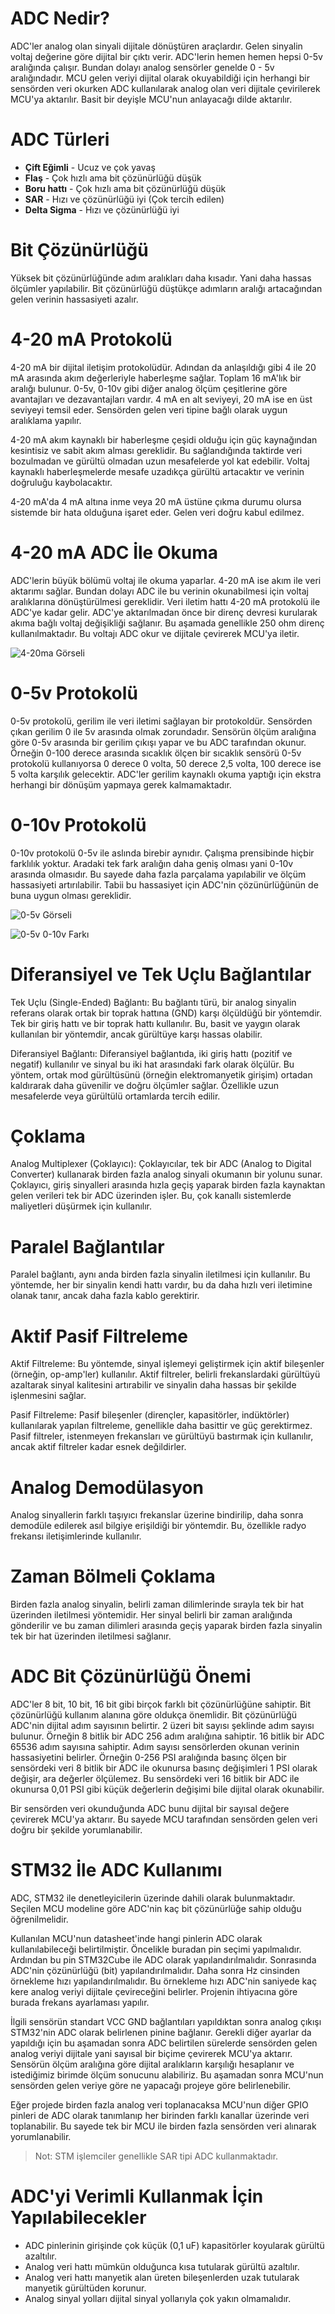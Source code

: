 # ADC Nedir?

ADC'ler analog olan sinyali dijitale dönüştüren araçlardır. Gelen sinyalin voltaj değerine göre dijital bir çıktı verir. ADC'lerin hemen hemen hepsi 0-5v aralığında çalışır. Bundan dolayı analog sensörler genelde 0 - 5v aralığındadır. MCU gelen veriyi dijital olarak okuyabildiği için herhangi bir sensörden veri okurken ADC kullanılarak analog olan veri dijitale çevirilerek MCU'ya aktarılır. Basit bir deyişle MCU'nun anlayacağı dilde aktarılır.

# ADC Türleri

- **Çift Eğimli** - Ucuz ve çok yavaş
- **Flaş** - Çok hızlı ama bit çözünürlüğü düşük
- **Boru hattı** - Çok hızlı ama bit çözünürlüğü düşük
- **SAR** - Hızı ve çözünürlüğü iyi (Çok tercih edilen)
- **Delta Sigma** - Hızı ve çözünürlüğü iyi

# Bit Çözünürlüğü

Yüksek bit çözünürlüğünde adım aralıkları daha kısadır. Yani daha hassas ölçümler yapılabilir. Bit çözünürlüğü düştükçe adımların aralığı artacağından gelen verinin hassasiyeti azalır.

# 4-20 mA Protokolü

4-20 mA bir dijital iletişim protokolüdür. Adından da anlaşıldığı gibi 4 ile 20 mA arasında akım değerleriyle haberleşme sağlar. Toplam 16 mA'lık bir aralığı bulunur. 0-5v, 0-10v gibi diğer analog ölçüm çeşitlerine göre avantajları ve dezavantajları vardır. 4 mA en alt seviyeyi, 20 mA ise en üst seviyeyi temsil eder. Sensörden gelen veri tipine bağlı olarak uygun aralıklama yapılır.

4-20 mA akım kaynaklı bir haberleşme çeşidi olduğu için güç kaynağından kesintisiz ve sabit akım alması gereklidir. Bu sağlandığında taktirde veri bozulmadan ve gürültü olmadan uzun mesafelerde yol kat edebilir. Voltaj kaynaklı haberleşmelerde mesafe uzadıkça gürültü artacaktır ve verinin doğruluğu kaybolacaktır.

4-20 mA'da 4 mA altına inme veya 20 mA üstüne çıkma durumu olursa sistemde bir hata olduğuna işaret eder. Gelen veri doğru kabul edilmez.

# 4-20 mA ADC İle Okuma

ADC'lerin büyük bölümü voltaj ile okuma yaparlar. 4-20 mA ise akım ile veri aktarımı sağlar. Bundan dolayı ADC ile bu verinin okunabilmesi için voltaj aralıklarına dönüştürülmesi gereklidir. Veri iletim hattı 4-20 mA protokolü ile ADC'ye kadar gelir. ADC'ye aktarılmadan önce bir direnç devresi kurularak akıma bağlı voltaj değişikliği sağlanır. Bu aşamada genellikle 250 ohm direnç kullanılmaktadır. Bu voltajı ADC okur ve dijitale çevirerek MCU'ya iletir.

![4-20ma Görseli](https://www.hgsind.com/sites/default/files/content_images/Currentloop_Figure1b.jpg)

# 0-5v Protokolü
0-5v protokolü, gerilim ile veri iletimi sağlayan bir protokoldür. Sensörden çıkan gerilim 0 ile 5v arasında olmak zorundadır. Sensörün ölçüm aralığına göre 0-5v arasında bir gerilim çıkışı yapar ve bu ADC tarafından okunur. Örneğin 0-100 derece arasında sıcaklık ölçen bir sıcaklık sensörü 0-5v protokolü kullanıyorsa 0 derece 0 volta, 50 derece 2,5 volta, 100 derece ise 5 volta karşılık gelecektir. ADC'ler gerilim kaynaklı okuma yaptığı için ekstra herhangi bir dönüşüm yapmaya gerek kalmamaktadır.

# 0-10v Protokolü
0-10v protokolü 0-5v ile aslında birebir aynıdır. Çalışma prensibinde hiçbir farklılık yoktur. Aradaki tek fark aralığın daha geniş olması yani 0-10v arasında olmasıdır. Bu sayede daha fazla parçalama yapılabilir ve ölçüm hassasiyeti artırılabilir. Tabii bu hassasiyet için ADC'nin çözünürlüğünün de buna uygun olması gereklidir.

![0-5v Görseli](https://www.researchgate.net/profile/Viorel-Miron-Alexe/publication/322087251/figure/fig4/AS:667627429048361@1536186191791/Representation-of-the-sensors-analog-signal-offsetted-to-25V-DC-with-the-voltage.ppm)

![0-5v 0-10v Farkı](https://andykong.org/static/analogscalinggraphic.png)

# Diferansiyel ve Tek Uçlu Bağlantılar
Tek Uçlu (Single-Ended) Bağlantı: Bu bağlantı türü, bir analog sinyalin referans olarak ortak bir toprak hattına (GND) karşı ölçüldüğü bir yöntemdir. Tek bir giriş hattı ve bir toprak hattı kullanılır. Bu, basit ve yaygın olarak kullanılan bir yöntemdir, ancak gürültüye karşı hassas olabilir.

Diferansiyel Bağlantı: Diferansiyel bağlantıda, iki giriş hattı (pozitif ve negatif) kullanılır ve sinyal bu iki hat arasındaki fark olarak ölçülür. Bu yöntem, ortak mod gürültüsünü (örneğin elektromanyetik girişim) ortadan kaldırarak daha güvenilir ve doğru ölçümler sağlar. Özellikle uzun mesafelerde veya gürültülü ortamlarda tercih edilir.

# Çoklama
Analog Multiplexer (Çoklayıcı): Çoklayıcılar, tek bir ADC (Analog to Digital Converter) kullanarak birden fazla analog sinyali okumanın bir yolunu sunar. Çoklayıcı, giriş sinyalleri arasında hızla geçiş yaparak birden fazla kaynaktan gelen verileri tek bir ADC üzerinden işler. Bu, çok kanallı sistemlerde maliyetleri düşürmek için kullanılır.
# Paralel Bağlantılar

Paralel bağlantı, aynı anda birden fazla sinyalin iletilmesi için kullanılır. Bu yöntemde, her bir sinyalin kendi hattı vardır, bu da daha hızlı veri iletimine olanak tanır, ancak daha fazla kablo gerektirir.

# Aktif Pasif Filtreleme
Aktif Filtreleme: Bu yöntemde, sinyal işlemeyi geliştirmek için aktif bileşenler (örneğin, op-amp'ler) kullanılır. Aktif filtreler, belirli frekanslardaki gürültüyü azaltarak sinyal kalitesini artırabilir ve sinyalin daha hassas bir şekilde işlenmesini sağlar.

Pasif Filtreleme: Pasif bileşenler (dirençler, kapasitörler, indüktörler) kullanılarak yapılan filtreleme, genellikle daha basittir ve güç gerektirmez. Pasif filtreler, istenmeyen frekansları ve gürültüyü bastırmak için kullanılır, ancak aktif filtreler kadar esnek değildirler.

# Analog Demodülasyon
Analog sinyallerin farklı taşıyıcı frekanslar üzerine bindirilip, daha sonra demodüle edilerek asıl bilgiye erişildiği bir yöntemdir. Bu, özellikle radyo frekansı iletişimlerinde kullanılır.

# Zaman Bölmeli Çoklama
Birden fazla analog sinyalin, belirli zaman dilimlerinde sırayla tek bir hat üzerinden iletilmesi yöntemidir. Her sinyal belirli bir zaman aralığında gönderilir ve bu zaman dilimleri arasında geçiş yaparak birden fazla sinyalin tek bir hat üzerinden iletilmesi sağlanır.

# ADC Bit Çözünürlüğü Önemi

ADC'ler 8 bit, 10 bit, 16 bit gibi birçok farklı bit çözünürlüğüne sahiptir. Bit çözünürlüğü kullanım alanına göre oldukça önemlidir. Bit çözünürlüğü ADC'nin dijital adım sayısının belirtir. 2 üzeri bit sayısı şeklinde adım sayısı bulunur. Örneğin 8 bitlik bir ADC 256 adım aralığına sahiptir. 16 bitlik bir ADC 65536 adım sayısına sahiptir. Adım sayısı sensörlerden okunan verinin hassasiyetini belirler. Örneğin 0-256 PSI aralığında basınç ölçen bir sensördeki veri 8 bitlik bir ADC ile okunursa basınç değişimleri 1 PSI olarak değişir, ara değerler ölçülemez. Bu sensördeki veri 16 bitlik bir ADC ile okunursa 0,01 PSI gibi küçük değerlerin değişimi bile dijital olarak okunabilir.

Bir sensörden veri okunduğunda ADC bunu dijital bir sayısal değere çevirerek MCU'ya aktarır. Bu sayede MCU tarafından sensörden gelen veri doğru bir şekilde yorumlanabilir.

# STM32 İle ADC Kullanımı

ADC, STM32 ile denetleyicilerin üzerinde dahili olarak bulunmaktadır. Seçilen MCU modeline göre ADC'nin kaç bit çözünürlüğe sahip olduğu öğrenilmelidir.

Kullanılan MCU'nun datasheet'inde hangi pinlerin ADC olarak kullanılabileceği belirtilmiştir. Öncelikle buradan pin seçimi yapılmalıdır. Ardından bu pin STM32Cube ile ADC olarak yapılandırılmalıdır. Sonrasında ADC'nin çözünürlüğü (bit) yapılandırılmalıdır. Daha sonra Hz cinsinden örnekleme hızı yapılandırılmalıdır. Bu örnekleme hızı ADC'nin saniyede kaç kere analog veriyi dijitale çevireceğini belirler. Projenin ihtiyacına göre burada frekans ayarlaması yapılır.

İlgili sensörün standart VCC GND bağlantıları yapıldıktan sonra analog çıkışı STM32'nin ADC olarak belirlenen pinine bağlanır. Gerekli diğer ayarlar da yapıldığı için bu aşamadan sonra ADC belirtilen sürelerde sensörden gelen analog veriyi dijitale yani sayısal bir biçime çevirerek MCU'ya aktarır. Sensörün ölçüm aralığına göre dijital aralıkların karşılığı hesaplanır ve istediğimiz birimde ölçüm sonucunu alabiliriz. Bu aşamadan sonra MCU'nun sensörden gelen veriye göre ne yapacağı projeye göre belirlenebilir.

Eğer projede birden fazla analog veri toplanacaksa MCU'nun diğer GPIO pinleri de ADC olarak tanımlanıp her birinden farklı kanallar üzerinde veri toplanabilir. Bu sayede tek bir MCU ile birden fazla sensörden veri alınarak yorumlanabilir.

> Not: STM işlemciler genellikle SAR tipi ADC kullanmaktadır.

# ADC'yi Verimli Kullanmak İçin Yapılabilecekler

- ADC pinlerinin girişinde çok küçük (0,1 uF) kapasitörler koyularak gürültü azaltılır.
- Analog veri hattı mümkün olduğunca kısa tutularak gürültü azaltılır.
- Analog veri hattı manyetik alan üreten bileşenlerden uzak tutularak manyetik gürültüden korunur.
- Analog sinyal yolları dijital sinyal yollarıyla çok yakın olmamalıdır.


